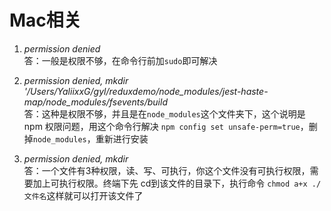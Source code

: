 # Mac相关

1. *permission denied*   
答：一般是权限不够，在命令行前加`sudo`即可解决  

2. *permission denied, mkdir '/Users/YaliixxG/gyl/reduxdemo/node_modules/jest-haste-map/node_modules/fsevents/build*  
答：这种是权限不够，并且是在`node_modules`这个文件夹下，这个说明是 npm 权限问题，用这个命令行解决 `npm config set unsafe-perm=true`，删掉`node_modules`，重新进行安装  

3. *permission denied, mkdir*  
答：一个文件有3种权限，读、写、可执行，你这个文件没有可执行权限，需要加上可执行权限。终端下先 cd到该文件的目录下，执行命令 `chmod a+x ./文件名`这样就可以打开该文件了
